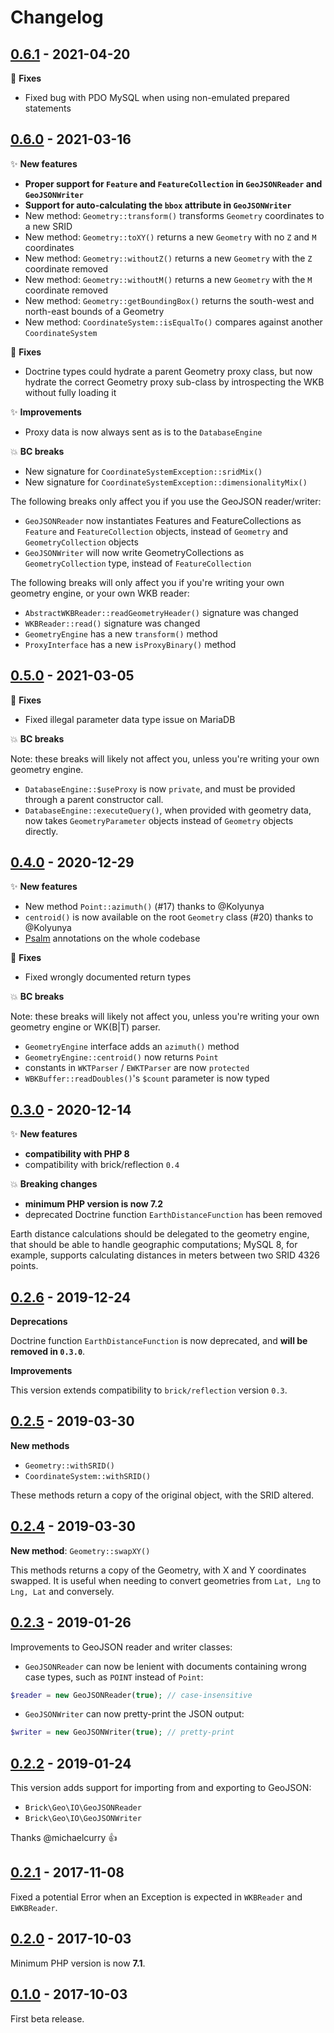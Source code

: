 # Changelog

## [0.6.1](https://github.com/brick/geo/releases/tag/0.6.1) - 2021-04-20

🐛 **Fixes**

- Fixed bug with PDO MySQL when using non-emulated prepared statements

## [0.6.0](https://github.com/brick/geo/releases/tag/0.6.0) - 2021-03-16

✨ **New features**

- **Proper support for `Feature` and `FeatureCollection` in `GeoJSONReader` and `GeoJSONWriter`**
- **Support for auto-calculating the `bbox` attribute in `GeoJSONWriter`**
- New method: `Geometry::transform()` transforms `Geometry` coordinates to a new SRID
- New method: `Geometry::toXY()` returns a new `Geometry` with no `Z` and `M` coordinates
- New method: `Geometry::withoutZ()` returns a new `Geometry` with the `Z` coordinate removed
- New method: `Geometry::withoutM()` returns a new `Geometry` with the `M` coordinate removed
- New method: `Geometry::getBoundingBox()` returns the south-west and north-east bounds of a Geometry
- New method: `CoordinateSystem::isEqualTo()` compares against another `CoordinateSystem`

🐛 **Fixes**

- Doctrine types could hydrate a parent Geometry proxy class, but now hydrate the correct Geometry proxy sub-class by introspecting the WKB without fully loading it

✨ **Improvements**

- Proxy data is now always sent as is to the `DatabaseEngine`

💥 **BC breaks**

- New signature for `CoordinateSystemException::sridMix()`
- New signature for `CoordinateSystemException::dimensionalityMix()`

The following breaks only affect you if you use the GeoJSON reader/writer:

- `GeoJSONReader` now instantiates Features and FeatureCollections as `Feature` and `FeatureCollection` objects, instead of `Geometry` and `GeometryCollection` objects
- `GeoJSONWriter` will now write GeometryCollections as `GeometryCollection` type, instead of `FeatureCollection`

The following breaks will only affect you if you're writing your own geometry engine, or your own WKB reader:

- `AbstractWKBReader::readGeometryHeader()` signature was changed
- `WKBReader::read()` signature was changed
- `GeometryEngine` has a new `transform()` method
- `ProxyInterface` has a new `isProxyBinary()` method

## [0.5.0](https://github.com/brick/geo/releases/tag/0.5.0) - 2021-03-05

🐛 **Fixes**

- Fixed illegal parameter data type issue on MariaDB

💥 **BC breaks**

Note: these breaks will likely not affect you, unless you're writing your own geometry engine.

- `DatabaseEngine::$useProxy` is now `private`, and must be provided through a parent constructor call.
- `DatabaseEngine::executeQuery()`, when provided with geometry data, now takes `GeometryParameter` objects instead of `Geometry` objects directly.

## [0.4.0](https://github.com/brick/geo/releases/tag/0.4.0) - 2020-12-29

✨ **New features**

- New method `Point::azimuth()` (#17) thanks to @Kolyunya
- `centroid()` is now available on the root `Geometry` class (#20) thanks to @Kolyunya
- [Psalm](https://psalm.dev/) annotations on the whole codebase

🐛 **Fixes**

- Fixed wrongly documented return types

💥 **BC breaks**

Note: these breaks will likely not affect you, unless you're writing your own geometry engine or WK(B|T) parser.

- `GeometryEngine` interface adds an `azimuth()` method
- `GeometryEngine::centroid()` now returns `Point`
- constants in `WKTParser` / `EWKTParser` are now `protected`
- `WBKBuffer::readDoubles()`'s `$count` parameter is now typed

## [0.3.0](https://github.com/brick/geo/releases/tag/0.3.0) - 2020-12-14

✨ **New features**

- **compatibility with PHP 8**
- compatibility with brick/reflection `0.4`

💥 **Breaking changes**

- **minimum PHP version is now 7.2**
- deprecated Doctrine function `EarthDistanceFunction` has been removed

Earth distance calculations should be delegated to the geometry engine, that should be able to handle geographic computations; MySQL 8, for example, supports calculating distances in meters between two SRID 4326 points.

## [0.2.6](https://github.com/brick/geo/releases/tag/0.2.6) - 2019-12-24

**Deprecations**

Doctrine function `EarthDistanceFunction` is now deprecated, and **will be removed in `0.3.0`**.

**Improvements**

This version extends compatibility to `brick/reflection` version `0.3`.

## [0.2.5](https://github.com/brick/geo/releases/tag/0.2.5) - 2019-03-30

**New methods**

- `Geometry::withSRID()`
- `CoordinateSystem::withSRID()`

These methods return a copy of the original object, with the SRID altered.

## [0.2.4](https://github.com/brick/geo/releases/tag/0.2.4) - 2019-03-30

**New method**: `Geometry::swapXY()`

This methods returns a copy of the Geometry, with X and Y coordinates swapped. It is useful when needing to convert geometries from `Lat, Lng` to `Lng, Lat` and conversely.

## [0.2.3](https://github.com/brick/geo/releases/tag/0.2.3) - 2019-01-26

Improvements to GeoJSON reader and writer classes:

- `GeoJSONReader` can now be lenient with documents containing wrong case types, such as `POINT` instead of `Point`:

```php
$reader = new GeoJSONReader(true); // case-insensitive
```

- `GeoJSONWriter` can now pretty-print the JSON output:

```php
$writer = new GeoJSONWriter(true); // pretty-print
```

## [0.2.2](https://github.com/brick/geo/releases/tag/0.2.2) - 2019-01-24

This version adds support for importing from and exporting to GeoJSON:

- `Brick\Geo\IO\GeoJSONReader`
- `Brick\Geo\IO\GeoJSONWriter`

Thanks @michaelcurry 👍

## [0.2.1](https://github.com/brick/geo/releases/tag/0.2.1) - 2017-11-08

Fixed a potential Error when an Exception is expected in `WKBReader` and `EWKBReader`.

## [0.2.0](https://github.com/brick/geo/releases/tag/0.2.0) - 2017-10-03

Minimum PHP version is now **7.1**.

## [0.1.0](https://github.com/brick/geo/releases/tag/0.1.0) - 2017-10-03

First beta release.

